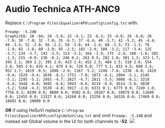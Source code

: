 # Audio Technica ATH-ANC9
Replace `C:\Program Files\EqualizerAPO\config\config.txt` with:
```
Preamp: -5.2dB
GraphicEQ: 10 -84; 20 -5.6; 22 -6.1; 23 -6.3; 25 -6.6; 26 -6.8; 28 -7.0; 30 -7.0; 32 -7.0; 35 -6.7; 37 -6.4; 40 -5.7; 42 -5.2; 45 -4.4; 49 -3.4; 52 -2.8; 56 -2.2; 59 -1.8; 64 -1.4; 68 -1.3; 73 -1.3; 78 -1.4; 83 -1.6; 89 -2.0; 95 -2.5; 102 -2.9; 109 -3.2; 117 -3.4; 125 -3.7; 134 -3.7; 143 -3.5; 153 -3.3; 164 -2.9; 175 -2.4; 188 -1.8; 201 -1.3; 215 -0.8; 230 -0.2; 246 0.2; 263 0.5; 282 1.0; 301 1.3; 323 1.7; 345 2.1; 369 2.2; 395 2.0; 423 2.4; 452 2.5; 484 2.5; 518 2.6; 554 3.0; 593 3.6; 635 4.1; 679 4.6; 726 5.0; 777 5.1; 832 4.5; 890 3.4; 952 1.7; 1019 -0.5; 1090 -2.9; 1167 -5.2; 1248 -7.4; 1336 -8.8; 1429 -9.4; 1529 -9.4; 1636 -8.1; 1751 -7.0; 1873 -6.1; 2004 -5.1; 2145 -5.1; 2295 -5.2; 2455 -4.7; 2627 -4.7; 2811 -5.5; 3008 -6.1; 3219 -6.4; 3444 -6.0; 3685 -6.6; 3943 -6.6; 4219 -6.9; 4514 -5.6; 4830 -5.2; 5168 -4.3; 5530 -4.0; 5917 -2.9; 6331 0.1; 6775 0.9; 7249 1.0; 7756 0.3; 8299 0.0; 8880 0.0; 9502 0.0; 10167 0.0; 10879 0.0; 11640 0.0; 12455 0.0; 13327 0.0; 14260 0.0; 15258 0.0; 16326 0.0; 17469 0.0; 18692 0.0; 20000 0.0
```
**OR** if using HeSuVi replace `C:\Program Files\EqualizerAPO\config\HeSuVi\eq.txt` and omit `Preamp: -5.2dB` and instead set Global volume in the UI for both channels to **-52**.
![](https://raw.githubusercontent.com/jaakkopasanen/AutoEq/master/results/SBAF-Serious/innerfidelity/onear/Audio%20Technica%20ATH-ANC9/Audio%20Technica%20ATH-ANC9.png)